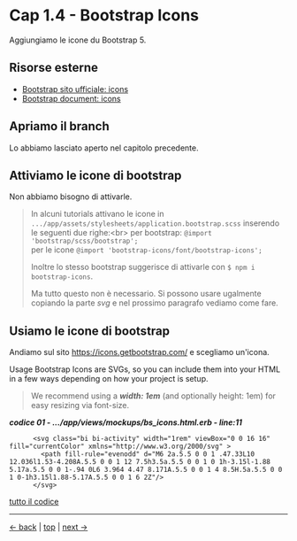 # <a name="top"></a> Cap 1.4 - Bootstrap Icons

Aggiungiamo le icone du Bootstrap 5.



## Risorse esterne

- [Bootstrap sito ufficiale: icons](https://icons.getbootstrap.com/)
- [Bootstrap document: icons](https://getbootstrap.com/docs/5.1/extend/icons/)



## Apriamo il branch

Lo abbiamo lasciato aperto nel capitolo precedente.



## Attiviamo le icone di bootstrap

Non abbiamo bisogno di attivarle.

> In alcuni tutorials attivano le icone in `.../app/assets/stylesheets/application.bootstrap.scss` inserendo le seguenti due righe:<br\>
> per bootstrap: `@import 'bootstrap/scss/bootstrap';` <br/>
> per le icone `@import 'bootstrap-icons/font/bootstrap-icons';`
>
> Inoltre lo stesso bootstrap suggerisce di attivarle con `$ npm i bootstrap-icons`.
>
> Ma tutto questo non è necessario. Si possono usare ugalmente copiando la parte *svg* e nel prossimo paragrafo vediamo come fare.



## Usiamo le icone di bootstrap

Andiamo sul sito https://icons.getbootstrap.com/ e scegliamo un'icona.

Usage
Bootstrap Icons are SVGs, so you can include them into your HTML in a few ways depending on how your project is setup. 

> We recommend using a ***width: 1em*** (and optionally height: 1em) for easy resizing via font-size.


***codice 01 - .../app/views/mockups/bs_icons.html.erb - line:11***

```html+erb
      <svg class="bi bi-activity" width="1rem" viewBox="0 0 16 16" fill="currentColor" xmlns="http://www.w3.org/2000/svg" >
        <path fill-rule="evenodd" d="M6 2a.5.5 0 0 1 .47.33L10 12.036l1.53-4.208A.5.5 0 0 1 12 7.5h3.5a.5.5 0 0 1 0 1h-3.15l-1.88 5.17a.5.5 0 0 1-.94 0L6 3.964 4.47 8.171A.5.5 0 0 1 4 8.5H.5a.5.5 0 0 1 0-1h3.15l1.88-5.17A.5.5 0 0 1 6 2Z"/>
      </svg>
```

[tutto il codice](https://github.com/flaviobordonidev/leanpubabrandnewcms/blob/master/02-bootstrap/01-install/03_00-bootstrap_javascript-it.md)



---

[<- back](https://github.com/flaviobordonidev/leanpubabrandnewcms/blob/master/02-bootstrap/01-install/03_00-bootstrap_javascript-it.md)
 | [top](#top) |
[next ->](https://github.com/flaviobordonidev/leanpubabrandnewcms/blob/master/02-bootstrap/01-install/05_00-inline_source_maps.md)
